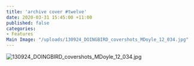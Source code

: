 ```yaml
---
title: 'archive cover #twelve'
date: 2020-03-31 15:45:00 +11:00
published: false
categories:
- Features
Main Image: "/uploads/130924_DOINGBIRD_covershots_MDoyle_12_034.jpg"
---
```


![130924_DOINGBIRD_covershots_MDoyle_12_034.jpg](/uploads/130924_DOINGBIRD_covershots_MDoyle_12_034.jpg)